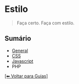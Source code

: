 # Estilo
> Faça certo. Faça com estilo.

## Sumário
- [General](https://github.com/mktvirtual/guides/tree/master/estilo/geral)
- [CSS](https://github.com/mktvirtual/guides/tree/master/estilo/CSS)
- [Javascript](https://github.com/mktvirtual/guides/tree/master/estilo/javascript)
- PHP

[[⬅︎ Voltar para Guias]](https://github.com/mktvirtual/guides)
